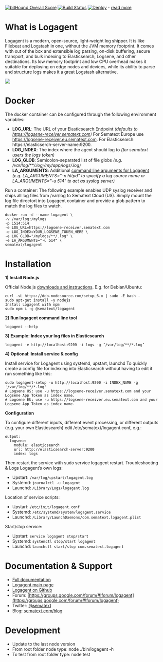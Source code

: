 [![bitHound Overall Score](https://www.bithound.io/github/sematext/logagent-js/badges/score.svg)](https://www.bithound.io/github/sematext/logagent-js)
[![Build Status](https://api.travis-ci.org/sematext/logagent-js.svg?branch=master)](https://travis-ci.org/sematext/logagent-js)
[![Deploy](https://www.herokucdn.com/deploy/button.png)](https://heroku.com/deploy?template=https://github.com/sematext/logagent-js) - [read more](http://blog.sematext.com/2016/02/18/how-to-ship-heroku-logs-to-logsene-managed-elk-stack/)

# What is Logagent

Logagent is a modern, open-source, light-weight log shipper. It is like Filebeat and Logstash in one, without the JVM memory footprint.  It comes with out of the box and extensible log parsing, on-disk buffering, secure transport, and bulk indexing to Elasticsearch, Logsene, and other destinations. Its low memory footprint and low CPU overhead makes it suitable for deploying on edge nodes and devices, while its ability to parse and structure logs makes it a great Logstash alternative.

![](https://sematext.com/wp-content/uploads/2016/07/logagent.png)

# Docker

The docker container can be configured through the following environment variables:

* **LOG_URL**: The URL of your Elasticsearch Endpoint _(defaults to https://logsene-receiver.sematext.com)_
               For Sematext Europe use https://logsene-receiver.eu.sematext.com. For Elasticsearch https://elasticserch-server-name:9200.
* **LOG_INDEX**: The index where the agent should log to _(for sematext users the logs token)_
* **LOG_GLOB**: Semicolon-separated list of file globs _(e.g. /var/log/**/*.log;/my/app/logs/*.log)_
* **LA_ARGUMENTS**: Additional [command line arguments for Logagent](https://sematext.com/docs/logagent/cli-parameters/) _(e.g. LA_ARGUMENTS="-n httpd" to specify a log source name or LA_ARGUMENTS="-u 514" to act as syslog server)_

Run a container:
The following example enables UDP syslog receiver and ships all log files from /var/log to Sematext Cloud (US).
Simply mount the log file directort into Logagent container and provide a glob pattern to match the log files to watch.

```
docker run -d --name logagent \
-v /var/log:/mylogs
-p 1514:514
-e LOG_URL=https://logsene-receiver.sematext.com
-e LOG_INDEX=YOUR_LOGSENE_TOKEN_HERE \
-e LOG_GLOB="/mylogs/**/.log" \
-e LA_ARGUMENTS="-u 514" \
sematext/logagent
```

# Installation

**1) Install Node.js**

Official Node.js [downloads and instructions](https://nodejs.org/en/download/). E.g. for Debian/Ubuntu:

```
curl -sL https://deb.nodesource.com/setup_6.x | sudo -E bash -
sudo apt-get install -y nodejs
Install Logagent with npm
sudo npm i -g @sematext/logagent
```

**2) Run logagent command line tool**

```
logagent --help
```

**3) Example: Index your log files in Elasticsearch**

```
logagent -e http://localhost:9200 -i logs -g ‘/var/log/**/*.log’
```

**4) Optional: Install service & config**

Install service for Logagent using systemd, upstart, launchd
To quickly create a config file for indexing into Elasticsearch without having to edit it run something like this:

```
sudo logagent-setup -u http://localhost:9200 -i INDEX_NAME -g '/var/log/**/*.log'
# Logsene US: use -u https://logsene-receiver.sematext.com and your Logsene App Token as index name.
# Logsene EU: use -u https://logsene-receiver.eu.sematext.com and your Logsene App Token as index name.
```

**Configuration**

To configure different inputs, different event processing, or different outputs (e.g. your own Elasticsearch) edit /etc/sematext/logagent.conf, e.g.:

```
output:
  logsene:
    module: elasticsearch
    url: http://elasticsearch-server:9200
    index: logs
```

Then restart the service with sudo service logagent restart.
Troubleshooting & Logs
Logagent’s own logs:

* Upstart: `/var/log/upstart/logagent.log`
* Systemd: `journalctl -u logagent`
* Launchd: `/Library/Logs/logagent.log`

Location of service scripts:

* Upstart: `/etc/init/logagent.conf`
* Systemd: `/etc/systemd/system/logagent.service`
* Launchd: `/Library/LaunchDaemons/com.sematext.logagent.plist`

Start/stop service:

* Upstart: `service logagent stop/start`
* Systemd: `systemctl stop/start logagent`
* Launchd: `launchctl start/stop com.sematext.logagent`

# Documentation & Support

* [Full documentation](http://sematext.com/docs/logagent/)
* [Logagent main page](https://sematext.com/logagent)
* [Logagent on Github](https://github.com/sematext/logagent-js)
* Forum: [https://groups.google.com/forum/#!forum/logagent](https://groups.google.com/forum/#!forum/logagent)
* Twitter: [@sematext](https://twitter.com/sematext)
* Blog: [sematext.com/blog](https://sematext.com/blog)

# Development

* Update to the last node version
* From root folder node type: node ./bin/logagent -h
* To test from root folder type: node test
